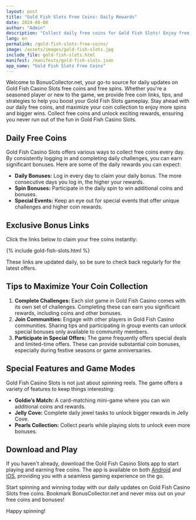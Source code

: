 ```yaml
---
layout: post
title: "Gold Fish Slots Free Coins: Daily Rewards"
date: 2024-08-08
author: "Admin"
description: "Collect daily free coins for Gold Fish Slots! Enjoy free coins for Gold Fish Casino and keep spinning with exciting rewards. Claim your free coins now!"
lang: en
permalink: /gold-fish-slots-free-coins/
image: /assets/images/gold-fish-slots.jpg
include_file: gold-fish-slots.html
manifest: /manifests/gold-fish-slots.json
app_name: "Gold Fish Slots Free Coins"
---
```


Welcome to BonusCollector.net, your go-to source for daily updates on Gold Fish Casino Slots free coins and free spins. Whether you're a seasoned player or new to the game, we provide free coin links, tips, and strategies to help you boost your Gold Fish Slots gameplay. Stay ahead with our daily free coins, and maximize your coin collection to enjoy more spins and bigger wins. Collect free coins and unlock exciting rewards, ensuring you never run out of the fun in Gold Fish Casino Slots.

## Daily Free Coins

Gold Fish Casino Slots offers various ways to collect free coins every day. By consistently logging in and completing daily challenges, you can earn significant bonuses. Here are some of the daily rewards you can expect:

- **Daily Bonuses:** Log in every day to claim your daily bonus. The more consecutive days you log in, the higher your rewards.
- **Spin Bonuses:** Participate in the daily spin to win additional coins and bonuses.
- **Special Events:** Keep an eye out for special events that offer unique challenges and higher coin rewards.

## Exclusive Bonus Links

Click the links below to claim your free coins instantly:

{% include gold-fish-slots.html %}

These links are updated daily, so be sure to check back regularly for the latest offers.

## Tips to Maximize Your Coin Collection

1. **Complete Challenges:** Each slot game in Gold Fish Casino comes with its own set of challenges. Completing these can earn you significant rewards, including coins and other bonuses.
2. **Join Communities:** Engage with other players in Gold Fish Casino communities. Sharing tips and participating in group events can unlock special bonuses only available to community members.
3. **Participate in Special Offers:** The game frequently offers special deals and limited-time offers. These can provide substantial coin bonuses, especially during festive seasons or game anniversaries.

## Special Features and Game Modes

Gold Fish Casino Slots is not just about spinning reels. The game offers a variety of features to keep things interesting:

- **Goldie’s Match:** A card-matching mini-game where you can win additional coins and rewards.
- **Jelly Cove:** Complete daily jewel tasks to unlock bigger rewards in Jelly Cove.
- **Pearls Collection:** Collect pearls while playing slots to unlock even more bonuses.

## Download and Play

If you haven't already, download the Gold Fish Casino Slots app to start playing and earning free coins. The app is available on both [Android](https://play.google.com/store/apps/details?id=com.williamsinteractive.goldfish) and [iOS](https://apps.apple.com/us/app/gold-fish-slots-casino-games/id806393795), providing you with a seamless gaming experience on the go.

Start spinning and winning today with our daily updates on Gold Fish Casino Slots free coins. Bookmark BonusCollector.net and never miss out on your free coins and bonuses!

Happy spinning!
